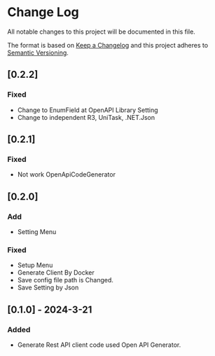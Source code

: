 # Change Log

All notable changes to this project will be documented in this file.

The format is based on [Keep a Changelog](http://keepachangelog.com/)
and this project adheres to [Semantic Versioning](http://semver.org/).

## [0.2.2]

### Fixed

- Change to EnumField at OpenAPI Library Setting
- Change to independent R3, UniTask, .NET.Json

## [0.2.1]

### Fixed

- Not work OpenApiCodeGenerator

## [0.2.0]

### Add

- Setting Menu

### Fixed

- Setup Menu
- Generate Client By Docker
- Save config file path is Changed.
- Save Setting by Json

## [0.1.0] - 2024-3-21

### Added

- Generate Rest API client code used Open API Generator.
